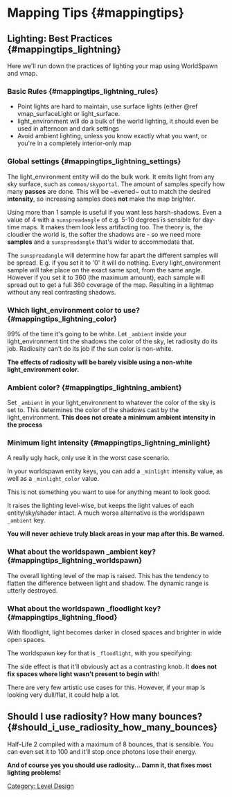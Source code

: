 # Mapping Tips {#mappingtips}

## Lighting: Best Practices {#mappingtips_lightning}

Here we'll run down the practices of lighting your map using
WorldSpawn and vmap.

### Basic Rules {#mappingtips_lightning_rules}

-   Point lights are hard to maintain, use surface lights (either
    @ref vmap_surfaceLight or light_surface.
-   light_environment will do a bulk of
    the world lighting, it should even be used in afternoon and dark
    settings
-   Avoid ambient lighting, unless you know exactly what you want, or
    you're in a completely interior-only map

### Global settings {#mappingtips_lightning_settings}

The light_environment entity will do the bulk
work. It emits light from any sky surface, such as `common/skyportal`.
The amount of samples specify how many **passes** are done. This will be
~evened~ out to match the desired **intensity**, so increasing samples
does **not** make the map brighter.

Using more than 1 sample is useful if you want less harsh-shadows. Even
a value of 4 with a `sunspreadangle` of e.g. 5-10 degrees is sensible
for day-time maps. It makes them look less artifacting too. The theory
is, the cloudier the world is, the softer the shadows are - so we need
more **samples** and a `sunspreadangle` that's wider to accommodate
that.

The `sunspreadangle` will determine how far apart the different samples
will be spread. E.g. if you set it to '0' it will do nothing. Every
light_environment sample will take place on the exact same spot, from
the same angle. However if you set it to 360 (the maximum amount), each
sample will spread out to get a full 360 coverage of the map. Resulting
in a lightmap without any real contrasting shadows.

### Which light_environment color to use? {#mappingtips_lightning_color}

99% of the time it's going to be white. Let `_ambient` inside your
light_environment tint the shadows the color of the sky, let radiosity
do its job. Radiosity can't do its job if the sun color is non-white.

**The effects of radiosity will be barely visible using a non-white
light_environment color.**

### Ambient color? {#mappingtips_lightning_ambient}

Set `_ambient` in your light_environment to whatever the color of the
sky is set to. This determines the color of the shadows cast by the
light_environment. **This does not create a minimum ambient intensity in
the process**

### Minimum light intensity {#mappingtips_lightning_minlight}

A really ugly hack, only use it in the worst case scenario.

In your worldspawn entity keys, you can add a `_minlight` intensity value, as well as a `_minlight_color` value.

This is not something you want to use for anything meant to look good.

It raises the lighting level-wise, but keeps the light values of each
entity/sky/shader intact. A much worse alternative is the worldspawn
`_ambient` key.

**You will never achieve truly black areas in your map after this. Be
warned.**

### What about the worldspawn **_ambient** key? {#mappingtips_lightning_worldspawn}

The overall lighting level of the map is raised. This has the tendency
to flatten the difference between light and shadow. The dynamic range is
utterly destroyed.

### What about the worldspawn **_floodlight** key? {#mappingtips_lightning_flood}

With floodlight, light becomes darker in closed spaces and brighter in
wide open spaces.

The worldspawn key for that is `_floodlight`, with you specifying:

**<red color> <blue color> <green color> <travel distance> <intensity>**

The side effect is that it'll obviously act as a contrasting knob. It
**does not fix spaces where light wasn't present to begin with**!

There are very few artistic use cases for this. However, if your map is
looking very dull/flat, it could help a lot.

## Should I use radiosity? How many bounces? {#should_i_use_radiosity_how_many_bounces}

Half-Life 2 compiled with a maximum of 8 bounces, that is sensible. You
can even set it to 100 and it'll stop once photons lose their energy.

**And of course yes you should use radiosity... Damn it, that fixes most
lighting problems!**

[Category: Level Design](/Category:_Level_Design "wikilink")